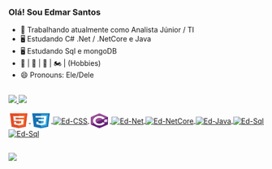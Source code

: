 ### Olá! Sou Edmar Santos

- 🔭 Trabalhando atualmente como Analista Júnior / TI
- 🖥️ Estudando C# .Net  / .NetCore e Java
- 🖥️ Estudando Sql e mongoDB
- 🥁 | 🎸 | 🚴 | 🏍️ | (Hobbies)
- 😄 Pronouns: Ele/Dele

<br>

 <div>
  <a href="https://github.com/edmarsantosm">
  <img height="180em" src="https://github-readme-stats.vercel.app/api?username=edmarsantosm&show_icons=true&theme=dark&include_all_commits=true&count_private=true"/>
  <img height="180em" src="https://github-readme-stats.vercel.app/api/top-langs/?username=edmarsantosm&layout=compact&langs_count=7&theme=dark"/>
</div>
<div style="display: inline_block"><br>
   <img align="center" alt="Ed-HTML" height="30" width="40" src="https://raw.githubusercontent.com/devicons/devicon/master/icons/html5/html5-original.svg">
   <img align="center" alt="Ed-CSS" height="30" width="40" src="https://raw.githubusercontent.com/devicons/devicon/master/icons/css3/css3-original.svg">
 <img align="center" alt="Ed-CSS" height="30" width="40" src="https://cdn.jsdelivr.net/gh/devicons/devicon/icons/javascript/javascript-original.svg">
   <img align="center" alt="Ed-Csharp" height="30" width="40" src="https://raw.githubusercontent.com/devicons/devicon/master/icons/csharp/csharp-original.svg">
   <img align="center" alt="Ed-Net" height="30" width="40" src="https://cdn.jsdelivr.net/gh/devicons/devicon/icons/dot-net/dot-net-plain.svg">
  <img align="center" alt="Ed-NetCore" height="30" width="40" src="https://cdn.jsdelivr.net/gh/devicons/devicon/icons/dotnetcore/dotnetcore-original.svg">
   <img align="center" alt="Ed-Java" height="30" width="40" src="https://cdn.jsdelivr.net/gh/devicons/devicon/icons/java/java-original-wordmark.svg">
   <img align="center" alt="Ed-Sql" height="30" width="40" src="https://img.icons8.com/color/2x/microsoft-sql-server.png">
   <img align="center" alt="Ed-Sql" height="30" width="40" src="https://cdn.jsdelivr.net/gh/devicons/devicon/icons/mongodb/mongodb-original-wordmark.svg">
  
  
</div>
  
  ##
  <div>
  
  <a href="https://www.linkedin.com/in/edmar-santos-m/" target="_blank"><img src="https://img.shields.io/badge/-LinkedIn-%230077B5?style=for-the-badge&logo=linkedin&logoColor=white" target="_blank"></a> 
  </div>
